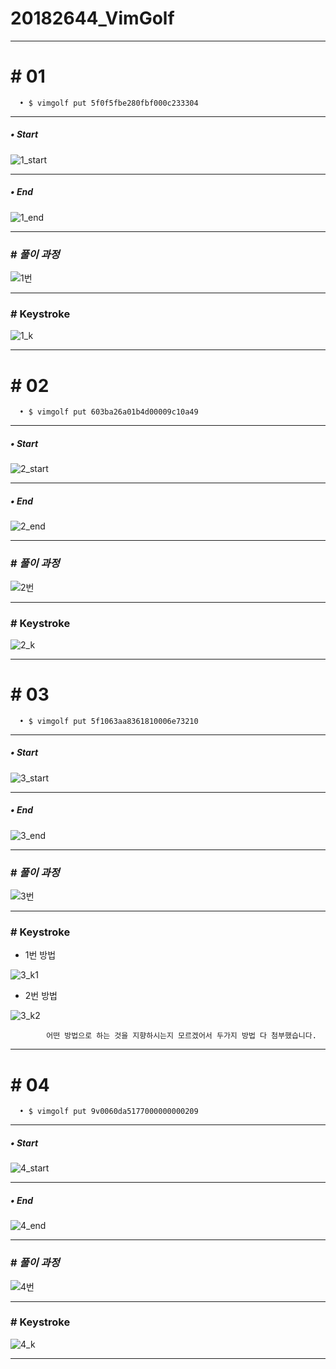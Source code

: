 # 20182644_VimGolf
-----------------
# # 01

      • $ vimgolf put 5f0f5fbe280fbf000c233304
-----------      
      
##### • Start


![1_start](https://user-images.githubusercontent.com/94774284/144275446-4566df37-a03f-4db7-99a5-8366ae685493.PNG)

          
-------------     
     
##### • End


![1_end](https://user-images.githubusercontent.com/94774284/144268783-a5767ac4-7146-4295-905c-3c6e8c665a95.PNG)


---------------

### # *풀이 과정*

     
![1번](https://user-images.githubusercontent.com/94774284/144269190-bb8de575-f9d3-46e3-b2ef-4cc907b2be9b.gif)


-------------

### # Keystroke


![1_k](https://user-images.githubusercontent.com/94774284/144272735-b90e746d-e4a3-4289-b998-7fb2656622d4.PNG)


-----------------

# # 02


      • $ vimgolf put 603ba26a01b4d00009c10a49
      
      
-----------      
      
##### • Start


![2_start](https://user-images.githubusercontent.com/94774284/144272002-a60a9151-c902-4e9c-b8a3-6ecb7317eff2.PNG)
      
      
-------------     
     
##### • End


![2_end](https://user-images.githubusercontent.com/94774284/144272021-e157879b-4773-43a8-aa54-5a1a207b12c4.PNG)


---------------

### # *풀이 과정*

     
![2번](https://user-images.githubusercontent.com/94774284/144272044-6f97d568-2b7e-4084-90a4-a258e9a77cc6.gif)


-------------

### # Keystroke


![2_k](https://user-images.githubusercontent.com/94774284/144272639-3e236a9b-c46e-421a-8a54-8644ac97e6a9.PNG)


-----------------

# # 03


      • $ vimgolf put 5f1063aa8361810006e73210
      
      
-----------      
      
##### • Start


![3_start](https://user-images.githubusercontent.com/94774284/144273438-06ba15b1-c879-4afb-9faa-1cfd09286568.PNG)

           
-------------     
     
##### • End


![3_end](https://user-images.githubusercontent.com/94774284/144273457-808bbe92-bcb3-4fee-b1f6-5e5346e9a01b.PNG)


---------------

### # *풀이 과정*

     
![3번](https://user-images.githubusercontent.com/94774284/144273472-3b249438-95c3-4855-ab58-cd56a42b1881.gif)


-------------

### # Keystroke

- 1번 방법

![3_k1](https://user-images.githubusercontent.com/94774284/144275169-31caf170-db82-49ca-a545-cdcea68a314e.PNG)

- 2번 방법

![3_k2](https://user-images.githubusercontent.com/94774284/144275317-eb7b0842-35bb-405b-b68d-0260a5336044.PNG)


            어떤 방법으로 하는 것을 지향하시는지 모르겠어서 두가지 방법 다 첨부했습니다.

-----------------

# # 04

      • $ vimgolf put 9v0060da5177000000000209
-----------      
      
##### • Start


![4_start](https://user-images.githubusercontent.com/94774284/144276221-1c5588ad-8599-41fe-b69c-7d42915a0a1f.PNG)

         
-------------     
     
##### • End


![4_end](https://user-images.githubusercontent.com/94774284/144276238-61b24aa3-6330-4d4b-a0f9-9b7ec9829e58.PNG)


---------------

### # *풀이 과정*

     
![4번](https://user-images.githubusercontent.com/94774284/144276288-d441245d-2be1-4f03-a16c-135201d8da57.gif)


-------------

### # Keystroke


![4_k](https://user-images.githubusercontent.com/94774284/144276667-750f8dae-917c-4a8e-a301-a49f22b4fba7.PNG)


-----------------


